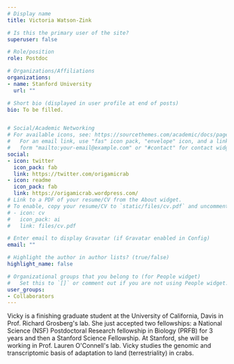 ```yaml
---
# Display name
title: Victoria Watson-Zink

# Is this the primary user of the site?
superuser: false

# Role/position
role: Postdoc

# Organizations/Affiliations
organizations:
- name: Stanford University
  url: ""

# Short bio (displayed in user profile at end of posts)
bio: To be filled.


# Social/Academic Networking
# For available icons, see: https://sourcethemes.com/academic/docs/page-builder/#icons
#   For an email link, use "fas" icon pack, "envelope" icon, and a link in the
#   form "mailto:your-email@example.com" or "#contact" for contact widget.
social:
- icon: twitter
  icon_pack: fab
  link: https://twitter.com/origamicrab
- icon: readme
  icon_pack: fab
  link: https://origamicrab.wordpress.com/
# Link to a PDF of your resume/CV from the About widget.
# To enable, copy your resume/CV to `static/files/cv.pdf` and uncomment the lines below.
# - icon: cv
#   icon_pack: ai
#   link: files/cv.pdf

# Enter email to display Gravatar (if Gravatar enabled in Config)
email: ""

# Highlight the author in author lists? (true/false)
highlight_name: false

# Organizational groups that you belong to (for People widget)
#   Set this to `[]` or comment out if you are not using People widget.
user_groups:
- Collaborators
---
```


Vicky is a finishing graduate student at the University of California, Davis in Prof. Richard Grosberg's lab. She just accepted two fellowships: a National Science (NSF) Postdoctoral Research fellowship in Biology (PRFB) for 3 years and then a Stanford Science Fellowship. At Stanford, she will be working in Prof. Lauren O'Connell's lab. Vicky studies the genomic and transcriptomic basis of adaptation to land (terrestriality) in crabs. 
